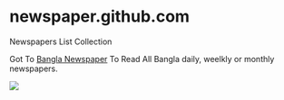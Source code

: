 newspaper.github.com
====================

Newspapers List Collection

Got To <a target="_blank" rel="dofollow" href="http://www.bangla-news-paper.com">Bangla Newspaper</a> To Read All Bangla daily, weelkly or monthly newspapers.

<a target="_blank" rel="dofollow"  href="http://www.bangla-news-paper.com"><img src="/https://lh4.googleusercontent.com/-UdPfL0gzK_4/UP7hx1enbaI/AAAAAAAABAE/4m8ksmXORTQ/s425/n.jpg"></a>
